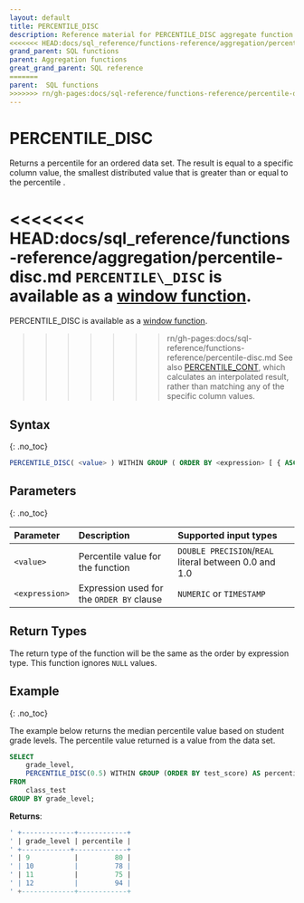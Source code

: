 ```yaml
---
layout: default
title: PERCENTILE_DISC
description: Reference material for PERCENTILE_DISC aggregate function
<<<<<<< HEAD:docs/sql_reference/functions-reference/aggregation/percentile-disc.md
grand_parent: SQL functions
parent: Aggregation functions
great_grand_parent: SQL reference
=======
parent:  SQL functions
>>>>>>> rn/gh-pages:docs/sql-reference/functions-reference/percentile-disc.md
---
```


# PERCENTILE\_DISC

Returns a percentile for an ordered data set. The result is equal to a specific column value, the smallest distributed value that is greater than or equal to the percentile <value>. 

<<<<<<< HEAD:docs/sql_reference/functions-reference/aggregation/percentile-disc.md
`PERCENTILE\_DISC` is available as a [window function](../window/index.md).
=======
PERCENTILE\_DISC is available as a [window function](./index.md#window-functions).
>>>>>>> rn/gh-pages:docs/sql-reference/functions-reference/percentile-disc.md
See also [PERCENTILE\_CONT](./percentile-cont.md), which calculates an interpolated result, rather than matching any of the specific column values.

## Syntax
{: .no_toc}

```sql
PERCENTILE_DISC( <value> ) WITHIN GROUP ( ORDER BY <expression> [ { ASC | DESC } ] )
```

## Parameters 
{: .no_toc}

| Parameter | Description                                     | Supported input types |
| :--------- | :----------------------------------------------- | :---------|
| `<value>`   | Percentile value for the function | `DOUBLE PRECISION`/`REAL` literal between 0.0 and 1.0 |
| `<expression>`  | Expression used for the `ORDER BY` clause | `NUMERIC` or `TIMESTAMP`| 

## Return Types 
The return type of the function will be the same as the order by expression type.
This function ignores `NULL` values.


## Example
{: .no_toc}

The example below returns the median percentile value based on student grade levels. The percentile value returned is a value from the data set. 

```sql
SELECT
	grade_level,
	PERCENTILE_DISC(0.5) WITHIN GROUP (ORDER BY test_score) AS percentile
FROM
	class_test
GROUP BY grade_level;
```

**Returns**:

```sql
' +-------------+------------+
' | grade_level | percentile | 
' +------------+-------------+
' | 9           |         80 |
' | 10          |         78 |
' | 11          |         75 |
' | 12          |         94 |
' +-------------+------------+
```
